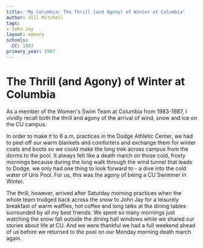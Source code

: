 ```yaml
---
title: 'My Columbia: The Thrill (and Agony) of Winter at Columbia'
author: Jill Mitchell
tags:
- John Jay
layout: memory
schools:
  CC: 1987
primary_year: 1987
---
```

# The Thrill (and Agony) of Winter at Columbia

As a member of the Women's Swim Team at Columbia from 1983-1987, I vividly recall both the thrill and agony of the arrival of wind, snow and ice on the CU campus.

In order to make it to 6 a.m. practices in the Dodge Athletic Center, we had to peel off our warm blankets and comforters and exchange them for winter coats and boots so we could make the long trek across campus from the dorms to the pool.  It always felt like a death march on those cold, frosty mornings because during the long walk through the wind tunnel that leads to Dodge, we only had one thing to look forward to - a dive into the cold water of Uris Pool.  For us, this was the agony of being a CU Swimmer in Winter.

The thrill, however, arrived after Saturday morning practices when the whole team trudged back across the snow to John Jay for a leisurely breakfast of warm waffles, hot coffee and long talks at the dining tables surrounded by all my best friends.  We spent so many mornings just watching the snow fall outside the dining hall windows while we shared our stories about life at CU.  And we were thankful we had a full weekend ahead of us before we returned to the pool on our Monday morning death march again.
